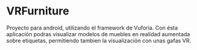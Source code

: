 # VRFurniture

Proyecto para android, utilizando el framework de Vuforia.
Con ésta aplicación podras visualizar modelos de muebles en realidad aumentada sobre etiquetas, permitiendo tambien la visualización con unas gafas VR.
